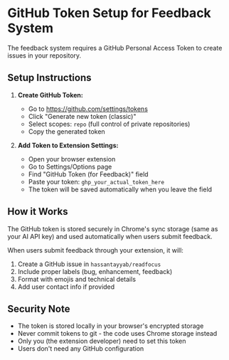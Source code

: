 # GitHub Token Setup for Feedback System

The feedback system requires a GitHub Personal Access Token to create issues in your repository.

## Setup Instructions

1. **Create GitHub Token:**
   - Go to https://github.com/settings/tokens
   - Click "Generate new token (classic)"
   - Select scopes: `repo` (full control of private repositories)
   - Copy the generated token

2. **Add Token to Extension Settings:**
   - Open your browser extension
   - Go to Settings/Options page
   - Find "GitHub Token (for Feedback)" field
   - Paste your token: `ghp_your_actual_token_here`
   - The token will be saved automatically when you leave the field

## How it Works

The GitHub token is stored securely in Chrome's sync storage (same as your AI API key) and used automatically when users submit feedback.

When users submit feedback through your extension, it will:
1. Create a GitHub issue in `hassantayyab/readfocus`
2. Include proper labels (bug, enhancement, feedback)
3. Format with emojis and technical details
4. Add user contact info if provided

## Security Note

- The token is stored locally in your browser's encrypted storage
- Never commit tokens to git - the code uses Chrome storage instead
- Only you (the extension developer) need to set this token
- Users don't need any GitHub configuration